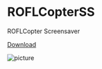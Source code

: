 # ROFLCopterSS
ROFLCopter Screensaver

[Download](http://nilsen.no-ip.com/ROFLCopterSS.scr)

![picture](https://nilsen.no-ip.com:3000/LNS/ROFLCopterSS/src/branch/master/screenshot.png?raw=true)
